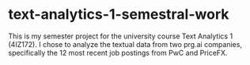 # text-analytics-1-semestral-work
This is my semester project for the university course Text Analytics 1 (4IZ172). I chose to analyze the textual data from two prg.ai companies, specifically the 12 most recent job postings from PwC and PriceFX.
